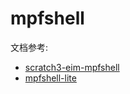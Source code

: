 # mpfshell

文档参考:

*  [scratch3-eim-mpfshell](https://github.com/junhuanchen/scratch3-eim-mpfshell)
*  [mpfshell-lite](https://github.com/bpi-steam/mpfshell-lite)